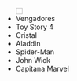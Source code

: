 <!DOCTYPE html>
<html>
  <head>
  <meta charset= "utf-8">
  <title><h3>Mejores Peliculas</h3></title>
  </head>
  <body>
  <ul>
    <img scr= "DESKTOP/angel/imagenes/Vengadores_poster.jpg" width="13" height="13"/>
    <li>Vengadores</li>
    <img scr= "DESKTOP/angel/imagenes/Toy_Story_poster.jpg"/>
    <li>Toy Story 4</li>
    <li>Cristal</li>
    <li>Aladdin</li>
    <li>Spider-Man</li>
    <li>John Wick</li>
    <li>Capitana Marvel</li>
  </ul>
  </body>
</html>
